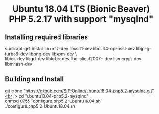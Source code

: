 <h1 align="center">
  Ubuntu 18.04 LTS (Bionic Beaver) PHP 5.2.17 with support "mysqlnd"
</h1>

## Installing required libraries
sudo apt-get install libxml2-dev libxslt1-dev libcurl4-openssl-dev libjpeg-turbo8-dev libpng-dev libxpm-dev \\<br />
libicu-dev libgd-dev libkrb5-dev libc-client2007e-dev libmcrypt-dev libmhash-dev

## Building and Install
git clone "https://github.com/SIP-Online/ubuntu18.04-php5.2-mysqlnd.git"<br />
cd "ubuntu18.04-php5.2-mysqlnd"<br />
chmod 0755 "configure.php5.2-Ubuntu18.04.sh"<br />
./configure.php5.2-Ubuntu18.04.sh
